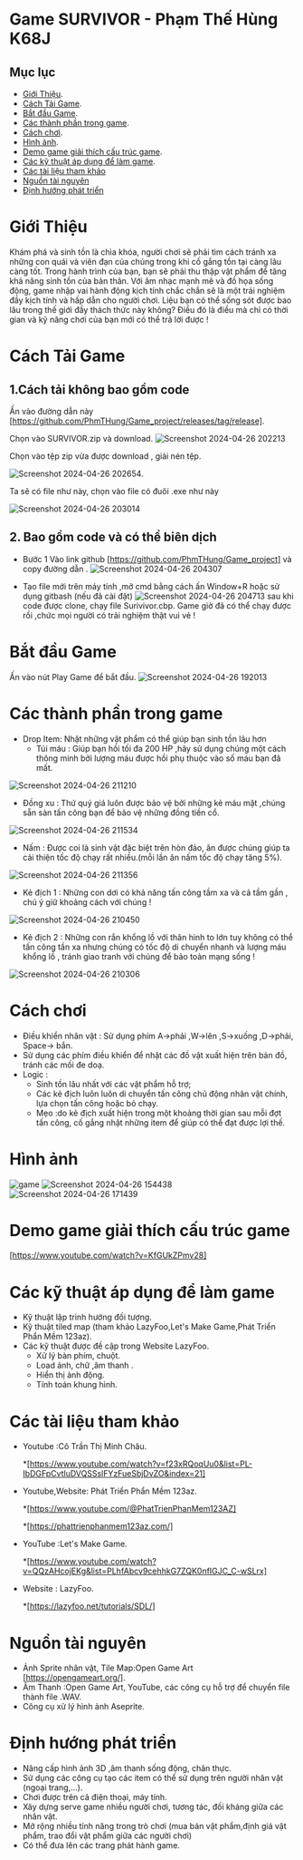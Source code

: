 # Game SURVIVOR - Phạm Thế Hùng K68J
## Mục lục
* [Giới Thiệu](#giới-thiệu).
* [Cách Tải Game](#cách-tải-game).
* [Bắt đầu Game](#bắt-đầu-game).
* [Các thành phần trong game](#các-thành-phần-trong-game).
* [Cách chơi](#cách-chơi).
* [Hình ảnh](#hình-ảnh).
* [Demo game giải thích cấu trúc game](#demo-game-giải-thích-cấu-trúc-game).
* [Các kỹ thuật áp dụng để làm game](#các-kỹ-thuật-áp-dụng-để-làm-game).
* [Các tài liệu tham khảo](#các-tài-liệu-tham-khảo)
* [Nguồn tài nguyên](#nguồn-tài-nguyên)
* [Định hướng phát triển](#định-hướng-phát-triển)

# Giới Thiệu

Khám phá và sinh tồn là chìa khóa, người chơi sẽ phải tìm cách tránh xa những con quái và viên đạn của chúng trong khi cố gắng tồn tại càng lâu càng tốt. Trong hành trình của bạn, bạn sẽ phải thu thập vật phẩm để tăng khả năng sinh tồn của bản thân.
Với âm nhạc mạnh mẽ và đồ họa sống động, game nhập vai hành động kịch tính chắc chắn sẽ là một trải nghiệm đầy kịch tính và hấp dẫn cho người chơi. Liệu bạn có thể sống sót được bao lâu trong thế giới đầy thách thức này không? Điều đó là điều mà chỉ có thời gian và kỹ năng chơi của bạn mới có thể trả lời được !

# Cách Tải Game
## 1.Cách tải không bao gồm code
Ấn vào đường dẫn này [https://github.com/PhmTHung/Game_project/releases/tag/release].

Chọn vào SURVIVOR.zip và download.
![Screenshot 2024-04-26 202213](https://github.com/PhmTHung/Game_project/assets/161602413/e63e7b00-2641-40aa-a2f6-7cdf995567b5)

Chọn vào tệp zip vừa được download , giải nén tệp.

![Screenshot 2024-04-26 202654](https://github.com/PhmTHung/Game_project/assets/161602413/aa899a41-eb27-47ce-9526-9b8eb83dd065).

Ta sẽ có file như này, chọn vào file có đuôi .exe như này

![Screenshot 2024-04-26 203014](https://github.com/PhmTHung/Game_project/assets/161602413/28d25e9f-c2a2-4073-b6fc-d644a1288070)
## 2. Bao gồm code và có thể biên dịch
* Bước 1 Vào link github [https://github.com/PhmTHung/Game_project] và copy đường dẫn .
![Screenshot 2024-04-26 204307](https://github.com/PhmTHung/Game_project/assets/161602413/fcdb3c27-379a-404f-8b1f-9c3815b63ded)

* Tạo file mới trên máy tính ,mở cmd bằng cách ấn Window+R hoặc sử dụng gitbash (nếu đã cài đặt)
![Screenshot 2024-04-26 204713](https://github.com/PhmTHung/Game_project/assets/161602413/29cceb3a-908b-4588-8786-ba3cabb25a4b)
sau khi code được clone, chạy file Surivivor.cbp.
Game giờ đã có thể chạy được rồi ,chức mọi người có trải nghiệm thật vui vẻ !

# Bắt đầu Game

Ấn vào nút Play Game để bắt đầu.
![Screenshot 2024-04-26 192013](https://github.com/PhmTHung/Game_project/assets/161602413/ec35831c-bf5f-4211-80c5-b3454ab7a89f)

# Các thành phần trong game
* Drop Item: Nhặt những vật phẩm có thể giúp bạn sinh tồn lâu hơn
   * Túi máu : Giúp bạn hồi tối đa 200 HP ,hãy sử dụng chúng một cách thông minh bởi lượng máu
               được hồi phụ thuộc vào số máu bạn đã mất.

![Screenshot 2024-04-26 211210](https://github.com/PhmTHung/Game_project/assets/161602413/302ca942-b0d8-48d5-9b0f-e4a202aa3525)

   * Đồng xu : Thứ quý giá luôn được bảo vệ bởi những kẻ máu mặt ,chúng sẵn sàn tấn công bạn để
               bảo vệ những đồng tiền cổ.
     
![Screenshot 2024-04-26 211534](https://github.com/PhmTHung/Game_project/assets/161602413/c2912ab1-721f-402b-b89a-5c612aa4add6)


   * Nấm     : Được coi là sinh vật đặc biệt trên hòn đảo, ăn được chúng giúp ta cải thiện tốc
               độ chạy rất nhiều.(mỗi lần ăn nấm tốc độ chạy tăng 5%).

![Screenshot 2024-04-26 211356](https://github.com/PhmTHung/Game_project/assets/161602413/84128995-32be-4d8e-8b8d-b6b82be44811)

* Kẻ địch 1 : Những con dơi có khả năng tấn công tầm xa và cả tầm gần , chú ý giữ khoảng cách với chúng !
  
![Screenshot 2024-04-26 210450](https://github.com/PhmTHung/Game_project/assets/161602413/2311dc32-bbb0-4249-b034-47049eb712dc)


* Kẻ địch 2 : Những con rắn khổng lồ với thân hình to lớn tuy không có thể tấn công tần xa nhưng chúng có tốc độ di chuyển nhanh và lượng máu khổng lồ , tránh giao tranh với chúng để bảo toàn mạng sống !
  
![Screenshot 2024-04-26 210306](https://github.com/PhmTHung/Game_project/assets/161602413/7342797e-52ec-475e-8d7d-3a5d68e04eca)

# Cách chơi
* Điều khiển nhân vật : Sử dụng phím A->phải ,W->lên ,S->xuống ,D->phải, Space-> bắn.
* Sử dụng các phím điều khiển để nhặt các đồ vật xuất hiện trên bản đồ, tránh các mối đe doạ.
* Logic :
  * Sinh tồn lâu nhất với các vật phẩm hỗ trợ;
  * Các kẻ địch luôn luôn di chuyển tấn công chủ động nhân vật chính, lựa chọn tấn công hoặc
  bỏ chạy.
  * Mẹo :do kẻ địch xuất hiện trong một khoảng thời gian sau mỗi đợt tấn công, cố gắng nhặt những item để giúp có thể đạt được lợi thế.
# Hình ảnh
![game](https://github.com/PhmTHung/Game_project/assets/161602413/ea208a78-b2ea-4211-afb6-6bf7c80a49f9)
![Screenshot 2024-04-26 154438](https://github.com/PhmTHung/Game_project/assets/161602413/9bcfb475-0d4c-4bf3-9156-2a9e197c5427)
![Screenshot 2024-04-26 171439](https://github.com/PhmTHung/Game_project/assets/161602413/20e06c58-4efa-47bd-8c40-8a2ccc2c6bcf)

# Demo game giải thích cấu trúc game
[https://www.youtube.com/watch?v=KfGUkZPmv28]

# Các kỹ thuật áp dụng để làm game
* Kỹ thuật lập trình hướng đối tượng.
* Kỹ thuật tiled map (tham khảo LazyFoo,Let's Make Game,Phát Triển Phẩn Mềm 123az).
* Các kỹ thuật được đề cập trong Website LazyFoo.
  * Xử lý bàn phím, chuột.
  * Load ảnh, chữ ,âm thanh .
  * Hiển thị ảnh động.
  * Tính toán khung hình.
# Các tài liệu tham khảo
* Youtube :Cô Trần Thị Minh Châu.

   *[https://www.youtube.com/watch?v=f23xRQoqUu0&list=PL-IbDGFpCvtluDVQSSslFYzFueSbjDvZO&index=21]
  
* Youtube,Website: Phát Triển Phẩn Mềm 123az.

   *[https://www.youtube.com/@PhatTrienPhanMem123AZ]
  
   *[https://phattrienphanmem123az.com/]
  
* YouTube :Let's Make Game.
  
   *[https://www.youtube.com/watch?v=QQzAHcojEKg&list=PLhfAbcv9cehhkG7ZQK0nfIGJC_C-wSLrx]

* Website : LazyFoo.

   *[https://lazyfoo.net/tutorials/SDL/]

# Nguồn tài nguyên
* Ảnh Sprite nhân vật, Tile Map:Open Game Art [https://opengameart.org/].
* Âm Thanh :Open Game Art, YouTube, các công cụ hỗ trợ để chuyển file thành file .WAV.
* Công cụ xử lý hình ảnh Aseprite.

# Định hướng phát triển
*  Nâng cấp hình ảnh 3D ,âm thanh sống động, chân thực.
*  Sử dụng các công cụ tạo các item có thể sử dụng trên người nhân vật (ngoại trang,...).
*  Chơi được trên cả điện thoại, máy tính.
*  Xây dựng serve game nhiều người chơi, tương tác, đối kháng giữa các nhân vật.
*  Mở rộng nhiều tính năng trong trò chơi (mua bán vật phẩm,định giá vật phẩm, trao đổi vật phẩm giữa các người chơi)
*  Có thể đưa lên các trang phát hành game.


